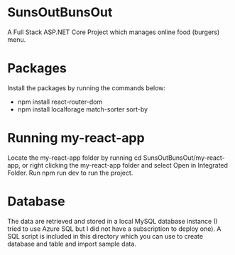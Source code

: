 # SunsOutBunsOut
A Full Stack ASP.NET Core Project which manages online food (burgers) menu.

# Packages
Install the packages by running the commands below:
- npm install react-router-dom
- npm install localforage match-sorter sort-by

# Running my-react-app
Locate the my-react-app folder by running cd SunsOutBunsOut/my-react-app, or right clicking the my-react-app folder and select Open in Integrated Folder. Run npm run dev to run the project.

# Database
The data are retrieved and stored in a local MySQL database instance (I tried to use Azure SQL but I did not have a subscription to deploy one). A SQL script is included in this directory which you can use to create database and table and import sample data.